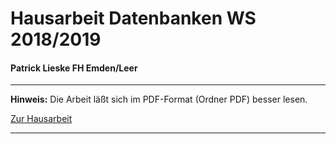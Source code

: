 # Hausarbeit Datenbanken WS 2018/2019

#### Patrick Lieske FH Emden/Leer

---

**Hinweis:** Die Arbeit läßt sich im PDF-Format (Ordner PDF) besser lesen.

[Zur Hausarbeit](title.md)

---